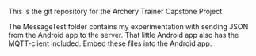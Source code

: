 This is the git repository for the Archery Trainer Capstone Project


The MessageTest folder contains my experimentation with sending JSON from the Android app to the server. That little Android app also has the MQTT-client included. Embed these files into the Android app.


